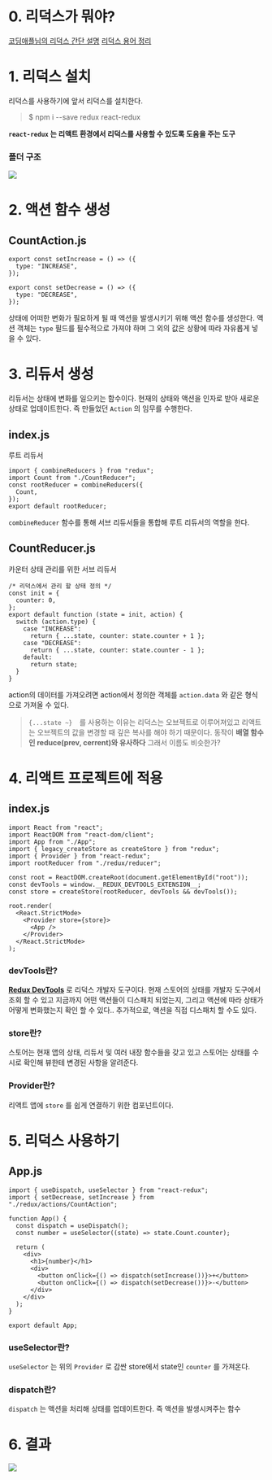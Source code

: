 # 0. 리덕스가 뭐야?

[코딩애플님의 리덕스 간단 설명](https://www.youtube.com/watch?v=QZcYz2NrDIs)
[리덕스 용어 정리](https://velog.io/@psb7391/%EB%A6%AC%EC%95%A1%ED%8A%B8-%EB%A6%AC%EB%8D%95%EC%8A%A4-%EC%A0%95%EB%A6%AC)

# 1. 리덕스 설치

리덕스를 사용하기에 앞서 리덕스를 설치한다.

> $ npm i --save redux react-redux

**`react-redux` 는 리액트 환경에서 리덕스를 사용할 수 있도록 도움을 주는 도구**

### 폴더 구조

![](https://velog.velcdn.com/images/psb7391/post/ade6088e-2961-42b9-87cf-b7f6889ba0ab/image.png)

# 2. 액션 함수 생성

## CountAction.js

```
export const setIncrease = () => ({
  type: "INCREASE",
});

export const setDecrease = () => ({
  type: "DECREASE",
});
```

상태에 어떠한 변화가 필요하게 될 때 액션을 발생시키기 위해 액션 함수를 생성한다.
액션 객체는 `type` 필드를 필수적으로 가져야 하며 그 외의 값은 상황에 따라 자유롭게 넣을 수 있다.

# 3. 리듀서 생성

리듀서는 상태에 변화를 일으키는 함수이다.
현재의 상태와 액션을 인자로 받아 새로운 상태로 업데이트한다.
즉 만들었던 `Action` 의 임무를 수행한다.

## index.js

루트 리듀서

```
import { combineReducers } from "redux";
import Count from "./CountReducer";
const rootReducer = combineReducers({
  Count,
});
export default rootReducer;
```

`combineReducer` 함수를 통해 서브 리듀서들을 통합해 루트 리듀서의 역할을 한다.

## CountReducer.js

카운터 상태 관리를 위한 서브 리듀서

```
/* 리덕스에서 관리 할 상태 정의 */
const init = {
  counter: 0,
};
export default function (state = init, action) {
  switch (action.type) {
    case "INCREASE":
      return { ...state, counter: state.counter + 1 };
    case "DECREASE":
      return { ...state, counter: state.counter - 1 };
    default:
      return state;
  }
}
```

action의 데이터를 가져오려면 action에서 정의한 객체를 `action.data` 와 같은 형식으로 가져올 수 있다.

> `{...state ~}`　를 사용하는 이유는 리덕스는 오브젝트로 이루어져있고 리액트는 오브젝트의 값을 변경할 때 깊은 복사를 해야 하기 때문이다.
> 동작이 **배열 함수인 reduce(prev, cerrent)와 유사하다** 그래서 이름도 비슷한가?

# 4. 리액트 프로젝트에 적용

## index.js

```
import React from "react";
import ReactDOM from "react-dom/client";
import App from "./App";
import { legacy_createStore as createStore } from "redux";
import { Provider } from "react-redux";
import rootReducer from "./redux/reducer";

const root = ReactDOM.createRoot(document.getElementById("root"));
const devTools = window.__REDUX_DEVTOOLS_EXTENSION__;
const store = createStore(rootReducer, devTools && devTools());

root.render(
  <React.StrictMode>
    <Provider store={store}>
      <App />
    </Provider>
  </React.StrictMode>
);
```

### devTools란?

**[Redux DevTools](https://chrome.google.com/webstore/detail/redux-devtools/lmhkpmbekcpmknklioeibfkpmmfibljd?page=1&hl=ko&itemlang=en-GB)** 로 리덕스 개발자 도구이다.
현재 스토어의 상태를 개발자 도구에서 조회 할 수 있고 지금까지 어떤 액션들이 디스패치 되었는지, 그리고 액션에 따라 상태가 어떻게 변화했는지 확인 할 수 있다.. 추가적으로, 액션을 직접 디스패치 할 수도 있다.

### store란?

스토어는 현재 앱의 상태, 리듀서 및 여러 내장 함수들을 갖고 있고
스토어는 상태를 수시로 확인해 뷰한테 변경된 사항을 알려준다.

### Provider란?

리액트 앱에 `store` 를 쉽게 연결하기 위한 컴포넌트이다.

# 5. 리덕스 사용하기

## App.js

```
import { useDispatch, useSelector } from "react-redux";
import { setDecrease, setIncrease } from "./redux/actions/CountAction";

function App() {
  const dispatch = useDispatch();
  const number = useSelector((state) => state.Count.counter);

  return (
    <div>
      <h1>{number}</h1>
      <div>
        <button onClick={() => dispatch(setIncrease())}>+</button>
        <button onClick={() => dispatch(setDecrease())}>-</button>
      </div>
    </div>
  );
}

export default App;
```

### useSelector란?

`useSelector` 는 위의 `Provider` 로 감싼 store에서 state인 `counter` 를 가져온다.

### dispatch란?

`dispatch` 는 액션을 처리해 상태를 업데이트한다. 즉 액션을 발생시켜주는 함수

# 6. 결과

![](https://velog.velcdn.com/images/psb7391/post/d609db01-0630-49ee-a204-fae1f0ecb87b/image.gif)
